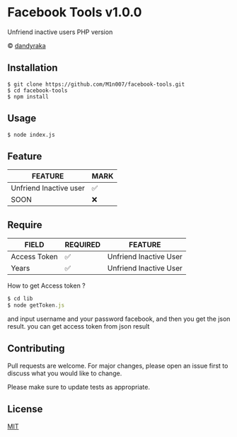 # Facebook Tools v1.0.0

Unfriend inactive users PHP version

© [dandyraka](https://github.com/dandyraka/FacebookUnfriend)


## Installation


```terminal
$ git clone https://github.com/M1n007/facebook-tools.git
$ cd facebook-tools
$ npm install
```

## Usage

```node
$ node index.js
```

## Feature

| FEATURE  | MARK|
| ------------- | ------------- |
| Unfriend Inactive user  | :white_check_mark: |
| SOON  | :x:  |

## Require
| FIELD| REQUIRED | FEATURE |
| ------------- | ------------- |------------- |
| Access Token  | :white_check_mark: | Unfriend Inactive User |
| Years| :white_check_mark:  | Unfriend Inactive User |

How to get Access token ?

```javascript
$ cd lib
$ node getToken.js

```
and input username and your password facebook, and then you get the json result. you can get access token from json result

## Contributing
Pull requests are welcome. For major changes, please open an issue first to discuss what you would like to change.

Please make sure to update tests as appropriate.

## License
[MIT](https://choosealicense.com/licenses/mit/)